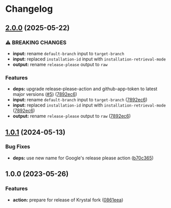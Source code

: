 # Changelog

## [2.0.0](https://github.com/krystal/release-please-manifest-action/compare/v1.0.1...v2.0.0) (2025-05-22)


### ⚠ BREAKING CHANGES

* **input:** rename `default-branch` input to `target-branch`
* **input:** replaced `installation-id` input with `installation-retrieval-mode`
* **output:** rename `release-please` output to `raw`

### Features

* **deps:** upgrade release-please-action and github-app-token to latest major versions ([#5](https://github.com/krystal/release-please-manifest-action/issues/5)) ([7892ec6](https://github.com/krystal/release-please-manifest-action/commit/7892ec640ab82d7368eedeae7e444532d901aa66))
* **input:** rename `default-branch` input to `target-branch` ([7892ec6](https://github.com/krystal/release-please-manifest-action/commit/7892ec640ab82d7368eedeae7e444532d901aa66))
* **input:** replaced `installation-id` input with `installation-retrieval-mode` ([7892ec6](https://github.com/krystal/release-please-manifest-action/commit/7892ec640ab82d7368eedeae7e444532d901aa66))
* **output:** rename `release-please` output to `raw` ([7892ec6](https://github.com/krystal/release-please-manifest-action/commit/7892ec640ab82d7368eedeae7e444532d901aa66))

## [1.0.1](https://github.com/krystal/release-please-manifest-action/compare/v1.0.0...v1.0.1) (2024-05-13)


### Bug Fixes

* **deps:** use new name for Google's release please action ([b70c365](https://github.com/krystal/release-please-manifest-action/commit/b70c3650a3da78c2423c2860194d5c8459f61fba))

## 1.0.0 (2023-05-26)


### Features

* **action:** prepare for release of Krystal fork ([0861eea](https://github.com/krystal/release-please-manifest-action/commit/0861eeaf7a567c1567f31ffed56acd41d6f8444a))
